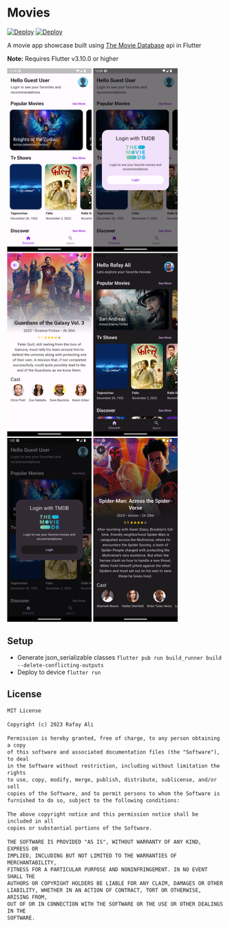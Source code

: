 # Movies

[![Deploy](https://github.com/rafayali/movies/actions/workflows/deploy.yml/badge.svg?branch=main)](https://github.com/rafayali/movies/actions/workflows/deploy.yml)
[![Deploy](https://img.shields.io/badge/GooglePlay-Download-blue?logo=googleplay)](https://play.google.com/store/apps/details?id=com.rafay.moviesflutter)

A movie app showcase built using [The Movie Database][1] api in Flutter

**Note:** Requires Flutter v3.10.0 or higher

<img src="./Art/1.png" width=196/> <img src="./Art/2.png" width=196/> <img src="./Art/3.png" width=196/> <img src="./Art/4.png" width=196/> <img src="./Art/5.png" width=196/> <img src="./Art/6.png" width=196/>

Setup
-----
- Generate json_serializable classes `flutter pub run build_runner build --delete-conflicting-outputs`
- Deploy to device `flutter run`

License
-------

    MIT License

    Copyright (c) 2023 Rafay Ali

    Permission is hereby granted, free of charge, to any person obtaining a copy
    of this software and associated documentation files (the "Software"), to deal
    in the Software without restriction, including without limitation the rights
    to use, copy, modify, merge, publish, distribute, sublicense, and/or sell
    copies of the Software, and to permit persons to whom the Software is
    furnished to do so, subject to the following conditions:

    The above copyright notice and this permission notice shall be included in all
    copies or substantial portions of the Software.

    THE SOFTWARE IS PROVIDED "AS IS", WITHOUT WARRANTY OF ANY KIND, EXPRESS OR
    IMPLIED, INCLUDING BUT NOT LIMITED TO THE WARRANTIES OF MERCHANTABILITY,
    FITNESS FOR A PARTICULAR PURPOSE AND NONINFRINGEMENT. IN NO EVENT SHALL THE
    AUTHORS OR COPYRIGHT HOLDERS BE LIABLE FOR ANY CLAIM, DAMAGES OR OTHER
    LIABILITY, WHETHER IN AN ACTION OF CONTRACT, TORT OR OTHERWISE, ARISING FROM,
    OUT OF OR IN CONNECTION WITH THE SOFTWARE OR THE USE OR OTHER DEALINGS IN THE
    SOFTWARE.

[1]:https://www.themoviedb.org/
